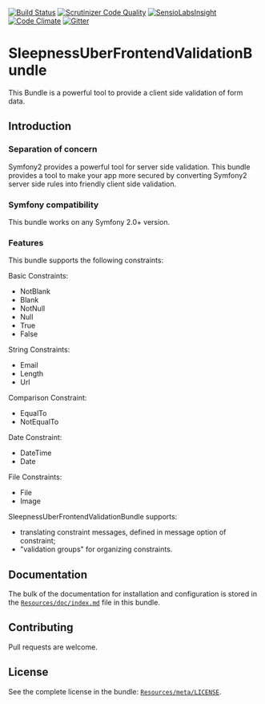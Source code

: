 [![Build Status](https://travis-ci.org/Sleepness/UberFrontendValidationBundle.svg?branch=develop)](https://travis-ci.org/Sleepness/UberFrontendValidationBundle)  [![Scrutinizer Code Quality](https://scrutinizer-ci.com/g/Sleepness/UberFrontendValidationBundle/badges/quality-score.png?b=develop)](https://scrutinizer-ci.com/g/Sleepness/UberFrontendValidationBundle/?branch=develop)  [![SensioLabsInsight](https://insight.sensiolabs.com/projects/2687b250-1218-45b1-ab40-83eb99c5865f/mini.png)](https://insight.sensiolabs.com/projects/2687b250-1218-45b1-ab40-83eb99c5865f) [![Code Climate](https://codeclimate.com/github/Sleepness/UberFrontendValidationBundle/badges/gpa.svg)](https://codeclimate.com/github/Sleepness/UberFrontendValidationBundle) [![Gitter](https://badges.gitter.im/Join%20Chat.svg)](https://gitter.im/Sleepness?utm_source=badge&utm_medium=badge&utm_campaign=pr-badge)

SleepnessUberFrontendValidationBundle
=====================

This Bundle is a powerful tool to provide a client side validation of form data.

Introduction
------------

### Separation of concern

Symfony2 provides a powerful tool for server side validation.
This bundle provides a tool to make your app more secured by converting Symfony2 server side rules
into friendly client side validation.

### Symfony compatibility

This bundle works on any Symfony 2.0+ version.

### Features

This bundle supports the following constraints:

Basic Constraints:
- NotBlank
- Blank
- NotNull
- Null
- True
- False

String Constraints:
- Email
- Length
- Url

Comparison Constraint:
- EqualTo
- NotEqualTo

Date Constraint:
- DateTime
- Date

File Constraints:
- File
- Image


SleepnessUberFrontendValidationBundle supports:
- translating constraint messages, defined in message option of constraint;
- "validation groups" for organizing constraints.

Documentation
-------------

The bulk of the documentation for installation and configuration is stored in the [`Resources/doc/index.md`](https://github.com/Sleepness/UberFrontendValidationBundle/blob/develop/Resources/doc/index.md) file in this bundle.

Contributing
------------

Pull requests are welcome.

License
-------

See the complete license in the bundle: [`Resources/meta/LICENSE`](https://github.com/Sleepness/UberFrontendValidationBundle/blob/develop/Resources/meta/LICENSE).
